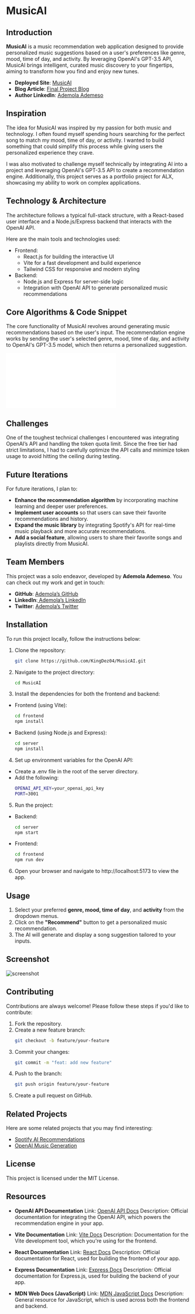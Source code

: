 # MusicAI

## Introduction

**MusicAI** is a music recommendation web application designed to provide personalized music suggestions based on a user's preferences like genre, mood, time of day, and activity. By leveraging OpenAI's GPT-3.5 API, MusicAI brings intelligent, curated music discovery to your fingertips, aiming to transform how you find and enjoy new tunes.

- **Deployed Site**: [MusicAI](https://musicai-client.vercel.app/)
- **Blog Article**: [Final Project Blog](https://medium.com/your-blog-link)
- **Author LinkedIn**: [Ademola Ademeso](https://www.linkedin.com/in/ademola-ademeso)

## Inspiration

The idea for MusicAI was inspired by my passion for both music and technology. I often found myself spending hours searching for the perfect song to match my mood, time of day, or activity. I wanted to build something that could simplify this process while giving users the personalized experience they crave.

I was also motivated to challenge myself technically by integrating AI into a project and leveraging OpenAI's GPT-3.5 API to create a recommendation engine. Additionally, this project serves as a portfolio project for ALX, showcasing my ability to work on complex applications.

## Technology & Architecture

The architecture follows a typical full-stack structure, with a React-based user interface and a Node.js/Express backend that interacts with the OpenAI API.

Here are the main tools and technologies used:

- Frontend:
  - React.js for building the interactive UI
  - Vite for a fast development and build experience
  - Tailwind CSS for responsive and modern styling
- Backend:
  - Node.js and Express for server-side logic
  - Integration with OpenAI API to generate personalized music recommendations

## Core Algorithms & Code Snippet

The core functionality of MusicAI revolves around generating music recommendations based on the user's input. The recommendation engine works by sending the user's selected genre, mood, time of day, and activity to OpenAI's GPT-3.5 model, which then returns a personalized suggestion.

![Code](./server/server.js)

## Challenges

One of the toughest technical challenges I encountered was integrating OpenAI’s API and handling the token quota limit. Since the free tier had strict limitations, I had to carefully optimize the API calls and minimize token usage to avoid hitting the ceiling during testing.

## Future Iterations

For future iterations, I plan to:

- **Enhance the recommendation algorithm** by incorporating machine learning and deeper user preferences.
- **Implement user accounts** so that users can save their favorite recommendations and history.
- **Expand the music library** by integrating Spotify's API for real-time music playback and more accurate recommendations.
- **Add a social feature**, allowing users to share their favorite songs and playlists directly from MusicAI.

## Team Members

This project was a solo endeavor, developed by **Ademola Ademeso**. You can check out my work and get in touch:

- **GitHub**: [Ademola’s GitHub](https://github.com/KingDez04)
- **LinkedIn**:[ Ademola’s LinkedIn](https://www.linkedin.com/in/ademola-ademeso)
- **Twitter**: [Ademola’s Twitter](https://twitter.com/KingDez04)

## Installation

To run this project locally, follow the instructions below:

1. Clone the repository:

   ```bash
   git clone https://github.com/KingDez04/MusicAI.git

   ```

2. Navigate to the project directory:

   ```bash
   cd MusicAI

   ```

3. Install the dependencies for both the frontend and backend:

- Frontend (using Vite):

  ```bash
  cd frontend
  npm install

  ```

- Backend (using Node.js and Express):
  ```bash
  cd server
  npm install
  ```

4. Set up environment variables for the OpenAI API:

- Create a .env file in the root of the server directory.
- Add the following:
  ```bash
  OPENAI_API_KEY=your_openai_api_key
  PORT=3001
  ```

5. Run the project:

- Backend:
  ```bash
  cd server
  npm start
  ```
- Frontend:
  ```bash
  cd frontend
  npm run dev
  ```

6. Open your browser and navigate to http://localhost:5173 to view the app.

## Usage

1. Select your preferred **genre, mood, time of day**, and **activity** from the dropdown menus.
2. Click on the **"Recommend"** button to get a personalized music recommendation.
3. The AI will generate and display a song suggestion tailored to your inputs.

## Screenshot

![screenshot](https://github.com/KingDez04/MusicAI_LndnPg/blob/main/public/images/discoverNewArtists.png)

## Contributing

Contributions are always welcome! Please follow these steps if you'd like to contribute:

1. Fork the repository.
2. Create a new feature branch:
   ```bash
   git checkout -b feature/your-feature
   ```
3. Commit your changes:
   ```bash
   git commit -m "feat: add new feature"
   ```
4. Push to the branch:
   ```bash
   git push origin feature/your-feature
   ```
5. Create a pull request on GitHub.

## Related Projects

Here are some related projects that you may find interesting:

- [Spotify AI Recommendations](https://github.com/someone/spotify-ai)
- [OpenAI Music Generation](https://github.com/someoneelse/music-openai)

## License

This project is licensed under the MIT License.

## Resources

- **OpenAI API Documentation**
  Link: [OpenAI API Docs](https://platform.openai.com/docs/introduction)
  Description: Official documentation for integrating the OpenAI API, which powers the recommendation engine in your app.

- **Vite Documentation**
  Link: [Vite Docs](https://vitejs.dev/guide/)
  Description: Documentation for the Vite development tool, which you're using for the frontend.

- **React Documentation**
  Link: [React Docs](https://reactjs.org/docs/getting-started.html)
  Description: Official documentation for React, used for building the frontend of your app.

- **Express Documentation**
  Link: [Express Docs](https://expressjs.com/en/starter/installing.html)
  Description: Official documentation for Express.js, used for building the backend of your app.

- **MDN Web Docs (JavaScript)**
  Link: [MDN JavaScript Docs](https://developer.mozilla.org/en-US/docs/Web/JavaScript)
  Description: General resource for JavaScript, which is used across both the frontend and backend.
